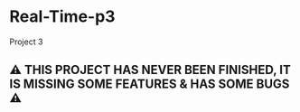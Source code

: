 # Real-Time-p3
Project 3

## ⚠️ THIS PROJECT HAS NEVER BEEN FINISHED, IT IS MISSING SOME FEATURES & HAS SOME BUGS ⚠️